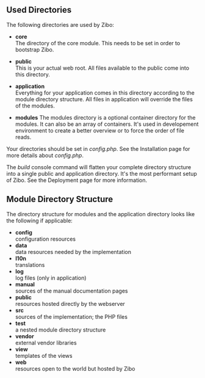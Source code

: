 ## Used Directories

The following directories are used by Zibo:

* __core__   
The directory of the core module.
This needs to be set in order to bootstrap Zibo.

* __public__  
This is your actual web root. 
All files available to the public come into this directory. 

* __application__  
Everything for your application comes in this directory according to the module directory structure.
All files in application will override the files of the modules.

* __modules__
The modules directory is a optional container directory for the modules.
It can also be an array of containers.
It's used in developement environment to create a better overview or to force the order of file reads.  

Your directories should be set in _config.php_. 
See the Installation page for more details about _config.php_.

The _build_ console command will flatten your complete directory structure into a single public and application directory.
It's the most performant setup of Zibo.
See the Deployment page for more information. 

## Module Directory Structure

The directory structure for modules and the application directory looks like the following if applicable:

* __config__  
configuration resources
* __data__  
data resources needed by the implementation
* __l10n__  
translations
* __log__  
log files (only in application)
* __manual__  
sources of the manual documentation pages
* __public__  
resources hosted directly by the webserver
* __src__  
sources of the implementation; the PHP files
* __test__  
a nested module directory structure
* __vendor__  
external vendor libraries
* __view__  
templates of the views
* __web__  
resources open to the world but hosted by Zibo